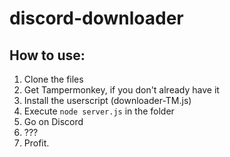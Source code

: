 # discord-downloader

## How to use:
1. Clone the files
2. Get Tampermonkey, if you don't already have it
3. Install the userscript (downloader-TM.js)
4. Execute `node server.js` in the folder
5. Go on Discord
6. ???
7. Profit.
